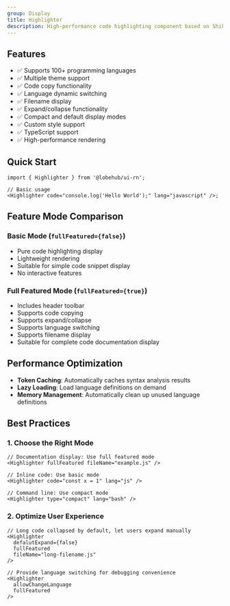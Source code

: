 ```yaml
---
group: Display
title: Highlighter
description: High-performance code highlighting component based on Shiki, providing rich syntax highlighting features for React Native applications.
---
```


## Features

- ✅ Supports 100+ programming languages
- ✅ Multiple theme support
- ✅ Code copy functionality
- ✅ Language dynamic switching
- ✅ Filename display
- ✅ Expand/collapse functionality
- ✅ Compact and default display modes
- ✅ Custom style support
- ✅ TypeScript support
- ✅ High-performance rendering

## Quick Start

```tsx
import { Highlighter } from '@lobehub/ui-rn';

// Basic usage
<Highlighter code="console.log('Hello World');" lang="javascript" />;
```

## Feature Mode Comparison

### Basic Mode (`fullFeatured={false}`)

- Pure code highlighting display
- Lightweight rendering
- Suitable for simple code snippet display
- No interactive features

### Full Featured Mode (`fullFeatured={true}`)

- Includes header toolbar
- Supports code copying
- Supports expand/collapse
- Supports language switching
- Supports filename display
- Suitable for complete code documentation display

## Performance Optimization

- **Token Caching**: Automatically caches syntax analysis results
- **Lazy Loading**: Load language definitions on demand
- **Memory Management**: Automatically clean up unused language definitions

## Best Practices

### 1. Choose the Right Mode

```tsx
// Documentation display: Use full featured mode
<Highlighter fullFeatured fileName="example.js" />

// Inline code: Use basic mode
<Highlighter code="const x = 1" lang="js" />

// Command line: Use compact mode
<Highlighter type="compact" lang="bash" />
```

### 2. Optimize User Experience

```tsx
// Long code collapsed by default, let users expand manually
<Highlighter
  defalutExpand={false}
  fullFeatured
  fileName="long-filename.js"
/>

// Provide language switching for debugging convenience
<Highlighter
  allowChangeLanguage
  fullFeatured
/>
```
